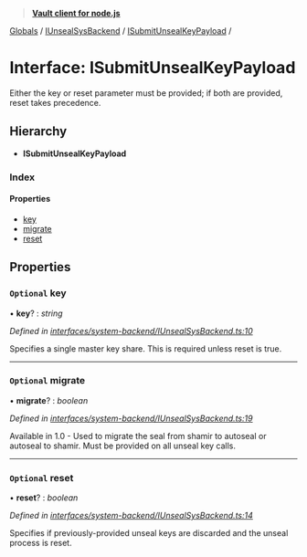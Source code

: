 > **[Vault client for node.js](../README.md)**

[Globals](../globals.md) / [IUnsealSysBackend](../modules/iunsealsysbackend.md) / [ISubmitUnsealKeyPayload](iunsealsysbackend.isubmitunsealkeypayload.md) /

# Interface: ISubmitUnsealKeyPayload

Either the key or reset parameter must be provided;
if both are provided, reset takes precedence.

## Hierarchy

* **ISubmitUnsealKeyPayload**

### Index

#### Properties

* [key](iunsealsysbackend.isubmitunsealkeypayload.md#optional-key)
* [migrate](iunsealsysbackend.isubmitunsealkeypayload.md#optional-migrate)
* [reset](iunsealsysbackend.isubmitunsealkeypayload.md#optional-reset)

## Properties

### `Optional` key

• **key**? : *string*

*Defined in [interfaces/system-backend/IUnsealSysBackend.ts:10](https://github.com/theogravity/vault-tacular/blob/2b2acb5/src/interfaces/system-backend/IUnsealSysBackend.ts#L10)*

Specifies a single master key share. This is required unless reset is true.

___

### `Optional` migrate

• **migrate**? : *boolean*

*Defined in [interfaces/system-backend/IUnsealSysBackend.ts:19](https://github.com/theogravity/vault-tacular/blob/2b2acb5/src/interfaces/system-backend/IUnsealSysBackend.ts#L19)*

Available in 1.0 - Used to migrate the seal from shamir to autoseal or autoseal to shamir.
Must be provided on all unseal key calls.

___

### `Optional` reset

• **reset**? : *boolean*

*Defined in [interfaces/system-backend/IUnsealSysBackend.ts:14](https://github.com/theogravity/vault-tacular/blob/2b2acb5/src/interfaces/system-backend/IUnsealSysBackend.ts#L14)*

Specifies if previously-provided unseal keys are discarded and the unseal process is reset.
